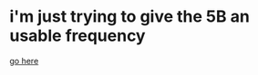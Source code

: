 # i'm just trying to give the 5B an usable frequency

[go here](https://github.com/nyanpasu64/j0CC-FamiTracker)
